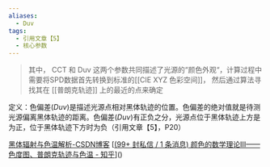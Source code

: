 ```yaml
---
aliases:
  - Duv
tags:
  - 引用文章【5】
  - 核心参数
---
```

> 其中， CCT 和  Duv 这两个参数共同描述了光源的“颜色外观“，计算过程中需要将SPD数据首先转换到标准的[[CIE XYZ 色彩空间]]， 然后通过算法寻找其在 [[普朗克轨迹]] 上的最近的点来确定


定义：色偏差$(Duv)$是描述光源点相对黑体轨迹的位置。色偏差的绝对值就是待测光源偏离黑体轨迹的距离。色偏差$(Duv)$有正负之分，光源点位于黑体轨迹上方是为正，位于黑体轨迹下方时为负（引用文章【5】，P20）

[黑体辐射与色温解析-CSDN博客](https://blog.csdn.net/QinLanXin/article/details/89238362)
[[(99+ 封私信 / 1 条消息) 颜色的数学理论III——色度图、普朗克轨迹与色温 - 知乎](https://zhuanlan.zhihu.com/p/601350463)]()